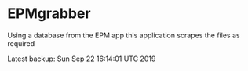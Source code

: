 # EPMgrabber
Using a database from the EPM app this application scrapes the files as required


Latest backup: Sun Sep 22 16:14:01 UTC 2019

